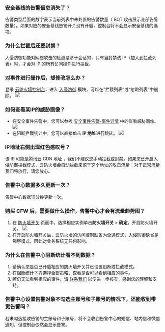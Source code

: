
### 安全基线的告警信息消失了？
告警类型后面的数字表示当前列表中未处置的告警数量（ BOT 攻击展示全部告警数量）。如果对应的安全基线告警开关没有开启，控制台将不会显示安全基线的选项。
### 为什么拦截后还要封禁？
入侵防御功能对网络攻击的检测是基于会话的，只有当封禁该 IP（加入到拦截列表）时，才会对 IP 的所有访问操作进行拦截。
### 对事件进行操作后，想修改怎么办？
登录 [云防火墙控制台](https://console.cloud.tencent.com/cfw/warncenter)，进入 [入侵防御](https://console.cloud.tencent.com/cfw/ips)  模块，可以在“拦截列表”或“忽略列表”中删除。
![](https://main.qcloudimg.com/raw/69af66073c7b1d48f93e14eb695051a0.jpg)
### 如何查看某IP的威胁画像？
- 在安全事件告警中，您可以参考 [安全事件告警-事件详情](https://cloud.tencent.com/document/product/1132/55815#keshihua) 中的查看威胁画像。
![](https://main.qcloudimg.com/raw/e3d2d37138335326cd798e9444164e11.png)
- 在阻断拦截统计中，您可以直接单击 **IP 地址**进行跳转。
![](https://main.qcloudimg.com/raw/58166d25b82c010b685e94c51a7c92e8.png)

### IP地址右侧出现红色感叹号？
该 IP 可能是腾讯云 CDN 地址 ，我们不建议您手动拦截或封禁。如果您已开启入侵防御拦截模式，云防火墙会自动拦截来源于这个地址的攻击流量；对于正常流量我们将放行，请您放心。

### 告警中心数据多久更新一次？
告警中心数据10分钟更新一次。

### 购买 CFW 后，需要做什么操作，告警中心才会有流量趋势图？
1. 在 [防火墙开关](https://console.cloud.tencent.com/cfw/switch) 页面中，选择相应实例单击**防火墙开关** > **确定**，开启防火墙开关。
![](https://main.qcloudimg.com/raw/a5bd5567e9b207ef472126f9184198f2.png)
2. 在开启防火墙开关后，云防火墙的访问控制缺省为全通模式，入侵防御缺省是观察模式，因此对业务系统无任何影响。

### 为什么在告警中心阻断统计看不到数据？
1. 请确认您是否已开启相应的防火墙开关并已设置阻断或拦截模式。
2. 在阻断统计下方选择全部策略，查看是否可以看到相应的事件。
3. 若仍无法看到相应的事件，请 [联系我们](https://cloud.tencent.com/online-service?from=connect-us) 以便进一步核实，感谢您的理解和支持。

### 告警中心设置告警对象不勾选主账号和子账号的情况下，还能收到带宽告警吗？
若未勾选接收告警的主账号和子账号，将不会收到告警中心的短信、站内信和微信通知，但控制台依然会显示告警。
